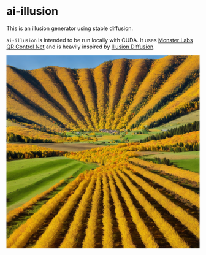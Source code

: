 # ai-illusion
This is an illusion generator using stable diffusion.

`ai-illusion` is intended to be run locally with CUDA. It uses [Monster Labs QR Control Net](https://huggingface.co/monster-labs/control_v1p_sd15_qrcode_monster) 
and is heavily inspired by [Illusion Diffusion](https://huggingface.co/spaces/AP123/IllusionDiffusion).

![Mountainous landscape in the shape of an explosion](img.png)